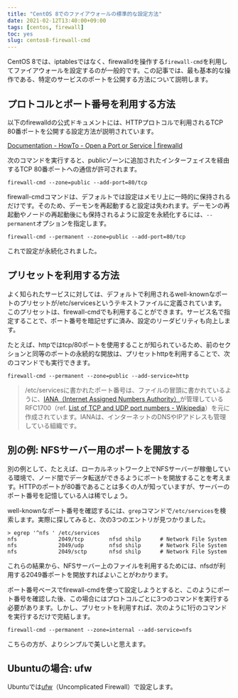 ```yaml
---
title: "CentOS 8でのファイアウォールの標準的な設定方法"
date: 2021-02-12T13:40:00+09:00
tags: [centos, firewall]
toc: yes
slug: centos8-firewall-cmd
---
```


CentOS 8では、iptablesではなく、firewalldを操作する`firewall-cmd`を利用してファイアウォールを設定するのが一般的です。この記事では、最も基本的な操作である、特定のサービスのポートを公開する方法について説明します。

<!--more-->

## プロトコルとポート番号を利用する方法

以下のfirewalldの公式ドキュメントには、HTTPプロトコルで利用されるTCP 80番ポートを公開する設定方法が説明されています。

[Documentation - HowTo - Open a Port or Service | firewalld](https://firewalld.org/documentation/howto/open-a-port-or-service.html)

次のコマンドを実行すると、publicゾーンに追加されたインターフェイスを経由するTCP 80番ポートへの通信が許可されます。

```shell
firewall-cmd --zone=public --add-port=80/tcp
```

firewall-cmdコマンドは、デフォルトでは設定はメモリ上に一時的に保持されるだけです。そのため、デーモンを再起動すると設定は失われます。デーモンの再起動やノードの再起動後にも保持されるように設定を永続化するには、`--permanent`オプションを指定します。

```shell
firewall-cmd --permanent --zone=public --add-port=80/tcp
```

これで設定が永続化されました。

## プリセットを利用する方法

よく知られたサービスに対しては、デフォルトで利用されるwell-knownなポートのプリセットが/etc/servicesというテキストファイルに定義されています。このプリセットは、firewall-cmdでも利用することができます。サービス名で指定することで、ポート番号を暗記せずに済み、設定のリーダビリティも向上します。

たとえば、httpではtcp/80ポートを使用することが知られているため、前のセクションと同等のポートの永続的な開放は、プリセットhttpを利用することで、次のコマンドでも実行できます。

```shell
firewall-cmd --permanent --zone=public --add-service=http
```

> /etc/servicesに書かれたポート番号は、ファイルの冒頭に書かれているように、[IANA（Internet Assigned Numbers Authority）](https://en.wikipedia.org/wiki/Internet_Assigned_Numbers_Authority)が管理しているRFC1700（ref. [List of TCP and UDP port numbers - Wikipedia](https://en.wikipedia.org/wiki/List_of_TCP_and_UDP_port_numbers)）を元に作成されています。IANAは、インターネットのDNSやIPアドレスも管理している組織です。

## 別の例: NFSサーバー用のポートを開放する

別の例として、たとえば、ローカルネットワーク上でNFSサーバーが稼働している環境で、ノード間でデータ転送ができるようにポートを開放することを考えます。HTTPのポートが80番であることは多くの人が知っていますが、サーバーのポート番号を記憶している人は稀でしょう。

well-knownなポート番号を確認するには、`grep`コマンドで`/etc/services`を検索します。実際に探してみると、次の3つのエントリが見つかりました。

```shell
> egrep '^nfs ' /etc/services
nfs             2049/tcp        nfsd shilp      # Network File System
nfs             2049/udp        nfsd shilp      # Network File System
nfs             2049/sctp       nfsd shilp      # Network File System
```

これらの結果から、NFSサーバー上のファイルを利用するためには、nfsdが利用する2049番ポートを開放すればよいことがわかります。

ポート番号ベースでfirewall-cmdを使って設定しようとすると、このようにポート番号を確認した後、この場合にはプロトコルごとに3つのコマンドを実行する必要があります。しかし、プリセットを利用すれば、次のように1行のコマンドを実行するだけで完結します。

```shell
firewall-cmd --permanent --zone=internal --add-service=nfs
```

こちらの方が、よりシンプルで美しいと思えます。

## Ubuntuの場合: ufw

Ubuntuでは[ufw](https://ubuntu.com/server/docs/security-firewall)（Uncomplicated Firewall）で設定します。
